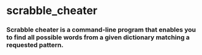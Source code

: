 # scrabble_cheater

### Scrabble cheater is a command-line program that enables you to find all possible words from a given dictionary matching a requested pattern. 
 
